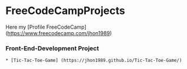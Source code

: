 # FreeCodeCampProjects
Here my [Profile FreeCodeCamp] (https://www.freecodecamp.com/jhon1989)


### Front-End-Development Project
    * [Tic-Tac-Toe-Game] (https://jhon1989.github.io/Tic-Tac-Toe-Game/)



